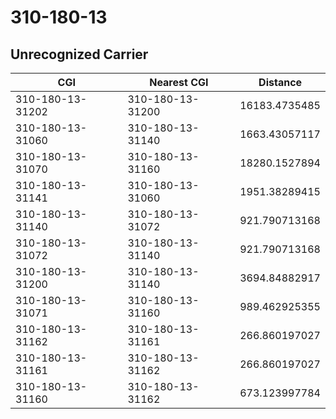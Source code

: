 # 310-180-13
## Unrecognized Carrier


| CGI | Nearest CGI | Distance |
|-----|-------------|----------|
| 310-180-13-31202 | 310-180-13-31200 | 16183.4735485 |
| 310-180-13-31060 | 310-180-13-31140 | 1663.43057117 |
| 310-180-13-31070 | 310-180-13-31160 | 18280.1527894 |
| 310-180-13-31141 | 310-180-13-31060 | 1951.38289415 |
| 310-180-13-31140 | 310-180-13-31072 | 921.790713168 |
| 310-180-13-31072 | 310-180-13-31140 | 921.790713168 |
| 310-180-13-31200 | 310-180-13-31140 | 3694.84882917 |
| 310-180-13-31071 | 310-180-13-31160 | 989.462925355 |
| 310-180-13-31162 | 310-180-13-31161 | 266.860197027 |
| 310-180-13-31161 | 310-180-13-31162 | 266.860197027 |
| 310-180-13-31160 | 310-180-13-31162 | 673.123997784 |
